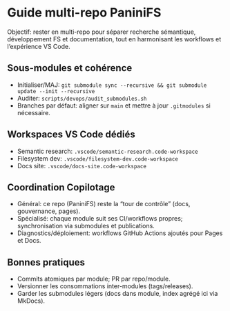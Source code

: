 # Guide multi-repo PaniniFS

Objectif: rester en multi-repo pour séparer recherche sémantique, développement FS et documentation, tout en harmonisant les workflows et l’expérience VS Code.

## Sous-modules et cohérence
- Initialiser/MAJ: `git submodule sync --recursive && git submodule update --init --recursive`
- Auditer: `scripts/devops/audit_submodules.sh`
- Branches par défaut: aligner sur `main` et mettre à jour `.gitmodules` si nécessaire.

## Workspaces VS Code dédiés
- Semantic research: `.vscode/semantic-research.code-workspace`
- Filesystem dev: `.vscode/filesystem-dev.code-workspace`
- Docs site: `.vscode/docs-site.code-workspace`

## Coordination Copilotage
- Général: ce repo (PaniniFS) reste la “tour de contrôle” (docs, gouvernance, pages).
- Spécialisé: chaque module suit ses CI/workflows propres; synchronisation via submodules et publications.
- Diagnostics/déploiement: workflows GitHub Actions ajoutés pour Pages et Docs.

## Bonnes pratiques
- Commits atomiques par module; PR par repo/module.
- Versionner les consommations inter-modules (tags/releases).
- Garder les submodules légers (docs dans module, index agrégé ici via MkDocs).

